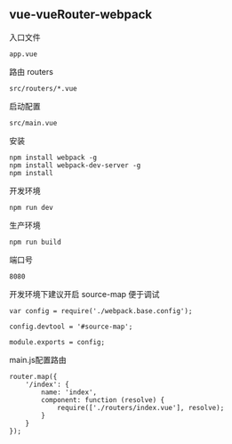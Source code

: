 ## vue-vueRouter-webpack

入口文件
```
app.vue

```
路由 routers
```
src/routers/*.vue

```
启动配置
```
src/main.vue

```
安装
```
npm install webpack -g
npm install webpack-dev-server -g
npm install

```

开发环境
```
npm run dev

```

生产环境
```
npm run build

```


端口号

```
8080

```


开发环境下建议开启 source-map 便于调试

```
var config = require('./webpack.base.config');

config.devtool = '#source-map';

module.exports = config;

```

main.js配置路由

```
router.map({
    '/index': {
        name: 'index',
        component: function (resolve) {
            require(['./routers/index.vue'], resolve);
        }
    }
});

```


